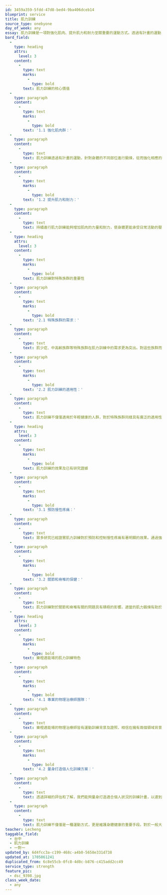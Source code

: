 ```yaml
---
id: 3459a359-5fdd-47d8-bed4-9ba406dceb14
blueprint: service
title: 肌力訓練
source_type: onebyone
day_of_week: any
essay: 肌力訓練是一項對強化肌肉、提升肌力和耐力至關重要的運動方式。透過有計畫的運動，我們不僅能夠增加肌肉的力量和耐力，更能對一般大眾和特殊族群，如肌少症、中高齡族群等，產生深遠的影響。
bard_field:
  -
    type: heading
    attrs:
      level: 3
    content:
      -
        type: text
        marks:
          -
            type: bold
        text: 肌力訓練的核心價值
  -
    type: paragraph
    content:
      -
        type: text
        marks:
          -
            type: bold
        text: '1.1 強化肌肉群：'
  -
    type: paragraph
    content:
      -
        type: text
        text: 肌力訓練透過有計畫的運動，針對身體的不同部位進行鍛煉，從而強化相應的肌肉群。這不僅僅是為了追求肌肉的外觀，更重要的是提升整體身體的功能性。
  -
    type: paragraph
    content:
      -
        type: text
        marks:
          -
            type: bold
        text: '1.2 提升肌力和耐力：'
  -
    type: paragraph
    content:
      -
        type: text
        text: 持續進行肌力訓練能夠增加肌肉的力量和耐力，使身體更能承受日常活動的壓力。這對於維持身體的健康和預防慢性疾病具有積極的影響。
  -
    type: heading
    attrs:
      level: 3
    content:
      -
        type: text
        marks:
          -
            type: bold
        text: 肌力訓練對特殊族群的重要性
  -
    type: paragraph
    content:
      -
        type: text
        marks:
          -
            type: bold
        text: '2.1 特殊族群的需求：'
  -
    type: paragraph
    content:
      -
        type: text
        text: 肌少症、中高齡族群等特殊族群在肌力訓練中的需求更為突出。對這些族群而言，強化肌肉和提升肌力不僅是運動目標，更是維持日常生活功能的基石。
  -
    type: paragraph
    content:
      -
        type: text
        marks:
          -
            type: bold
        text: '2.2 肌力訓練的適用性：'
  -
    type: paragraph
    content:
      -
        type: text
        text: 肌力訓練不僅僅適用於年輕健康的人群，對於特殊族群同樣具有廣泛的適用性。通過適度的強化訓練，可以改善特殊族群的生活品質，增加其日常活動的便利性。
  -
    type: heading
    attrs:
      level: 3
    content:
      -
        type: text
        marks:
          -
            type: bold
        text: 肌力訓練的效果及已有研究證據
  -
    type: paragraph
    content:
      -
        type: text
        marks:
          -
            type: bold
        text: '3.1 預防慢性疼痛：'
  -
    type: paragraph
    content:
      -
        type: text
        text: 眾多研究已經證實肌力訓練對於預防和控制慢性疼痛有著明顯的效果。通過強化相關肌群，肌力訓練能夠提供更好的支持，減輕關節的負擔，進而減少疼痛的發生。
  -
    type: paragraph
    content:
      -
        type: text
        marks:
          -
            type: bold
        text: '3.2 關節和脊椎的保健：'
  -
    type: paragraph
    content:
      -
        type: text
        text: 肌力訓練對於關節和脊椎有關的問題具有積極的影響。適當的肌力鍛煉有助於減少關節的磨損，提供更好的支撐，有效預防和減緩退化性疾病的進展。
  -
    type: heading
    attrs:
      level: 3
    content:
      -
        type: text
        marks:
          -
            type: bold
        text: 樂橙適能場的肌力訓練特色
  -
    type: paragraph
    content:
      -
        type: text
        marks:
          -
            type: bold
        text: '4.1 專業的物理治療師團隊：'
  -
    type: paragraph
    content:
      -
        type: text
        text: 樂橙適能場的物理治療師皆有運動訓練背景及證照，相信在擁有兩個領域背景下更能夠量身打造適合民眾狀況的訓練方案，達到更佳的效果。
  -
    type: paragraph
    content:
      -
        type: text
        marks:
          -
            type: bold
        text: '4.2 量身打造個人化訓練方案：'
  -
    type: paragraph
    content:
      -
        type: text
        text: 透過詳細的評估和了解，我們能夠量身打造適合個人狀況的訓練計畫，以達到更佳的效果。
  -
    type: paragraph
    content:
      -
        type: text
        text: 肌力訓練不僅僅是一種運動方式，更是維護身體健康的重要手段。對於一般大眾和特殊族群而言，透過有計畫的肌力訓練，能夠獲得強化肌肉、預防慢性疼痛的顯著效果。
teacher: Lecheng
taggable_field:
  - 台中
  - 肌力訓練
  - 一對一
updated_by: 6d4fcc3a-c199-468c-a4b0-5658e331d738
updated_at: 1705861241
duplicated_from: 6c8e55cb-0fc8-4d0c-b876-c415add2cc49
service_type: strength
feature_pic:
  - dsc_9398.jpg
class_week_date:
  - any
---
```

